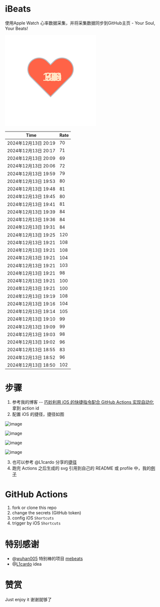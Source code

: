 # iBeats
使用Apple Watch 心率数据采集，并将采集数据同步到GitHub主页 - Your Soul, Your Beats!

![](./files/heart.svg)

<!--START_SECTION:my_heart_rate-->
| Time | Rate | 
 | ---- | ---- | 
| 2024年12月13日 20:19 | 70 |
| 2024年12月13日 20:17 | 71 |
| 2024年12月13日 20:09 | 69 |
| 2024年12月13日 20:06 | 72 |
| 2024年12月13日 19:59 | 79 |
| 2024年12月13日 19:53 | 80 |
| 2024年12月13日 19:48 | 81 |
| 2024年12月13日 19:45 | 80 |
| 2024年12月13日 19:41 | 81 |
| 2024年12月13日 19:39 | 84 |
| 2024年12月13日 19:36 | 84 |
| 2024年12月13日 19:31 | 84 |
| 2024年12月13日 19:25 | 120 |
| 2024年12月13日 19:21 | 108 |
| 2024年12月13日 19:21 | 108 |
| 2024年12月13日 19:21 | 104 |
| 2024年12月13日 19:21 | 103 |
| 2024年12月13日 19:21 | 98 |
| 2024年12月13日 19:21 | 100 |
| 2024年12月13日 19:21 | 100 |
| 2024年12月13日 19:19 | 108 |
| 2024年12月13日 19:16 | 104 |
| 2024年12月13日 19:14 | 105 |
| 2024年12月13日 19:10 | 99 |
| 2024年12月13日 19:09 | 99 |
| 2024年12月13日 19:03 | 98 |
| 2024年12月13日 19:02 | 96 |
| 2024年12月13日 18:55 | 83 |
| 2024年12月13日 18:52 | 96 |
| 2024年12月13日 18:50 | 102 |

<!--END_SECTION:my_heart_rate-->

# 步骤
1. 参考我的博客 -- [巧妙利用 iOS 的快捷指令配合 GitHub Actions 实现自动化](https://github.com/yihong0618/gitblog/issues/198) 拿到 action id
2. 配置 iOS 的捷径，捷径如图

![image](https://user-images.githubusercontent.com/15976103/122154218-0db0b480-ce97-11eb-93bb-5aec07c558dc.png)

![image](https://user-images.githubusercontent.com/15976103/122154236-186b4980-ce97-11eb-8e4b-70551a0391ae.png)

![image](https://user-images.githubusercontent.com/15976103/122154268-2d47dd00-ce97-11eb-902e-3acf292265a9.png)

![image](https://user-images.githubusercontent.com/15976103/122174055-fa144680-ceb4-11eb-9be2-3eb83cd516f7.png)

3. 也可以参考 @L1cardo 分享的[捷径](https://www.icloud.com/shortcuts/6ab6047b459c41ad822ad6b94b1c03d4)
4. 跑完 Actions 之后生成的 svg 引用到自己的 README 或 profile 中，我的[例子](https://github.com/yihong0618) 

# GitHub Actions

1. fork or clone this repo
2. change the secrets (GitHub token)
3. config iOS `Shortcuts` 
4. trigger by iOS `Shortcuts`

# 特别感谢
- @[wuhan005](https://github.com/wuhan005) 特别棒的项目 [mebeats](https://github.com/wuhan005/mebeats)
- @[L1cardo](https://github.com/L1cardo) idea

# 赞赏
Just enjoy it
谢谢就够了
